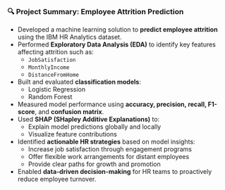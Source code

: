 

### 🔍 Project Summary: Employee Attrition Prediction

- Developed a machine learning solution to **predict employee attrition** using the IBM HR Analytics dataset.
- Performed **Exploratory Data Analysis (EDA)** to identify key features affecting attrition such as:
  - `JobSatisfaction`
  - `MonthlyIncome`
  - `DistanceFromHome`
- Built and evaluated **classification models**:
  - Logistic Regression
  - Random Forest
- Measured model performance using **accuracy, precision, recall, F1-score**, and **confusion matrix**.
- Used **SHAP (SHapley Additive Explanations)** to:
  - Explain model predictions globally and locally
  - Visualize feature contributions
- Identified **actionable HR strategies** based on model insights:
  - Increase job satisfaction through engagement programs
  - Offer flexible work arrangements for distant employees
  - Provide clear paths for growth and promotion
- Enabled **data-driven decision-making** for HR teams to proactively reduce employee turnover.

